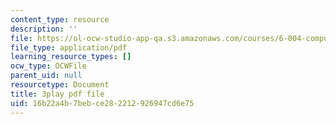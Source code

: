 ```yaml
---
content_type: resource
description: ''
file: https://ol-ocw-studio-app-qa.s3.amazonaws.com/courses/6-004-computation-structures-spring-2017/16b22a4b7bebce282212926947cd6e75_-Zg3fxOmjVs.pdf
file_type: application/pdf
learning_resource_types: []
ocw_type: OCWFile
parent_uid: null
resourcetype: Document
title: 3play pdf file
uid: 16b22a4b-7beb-ce28-2212-926947cd6e75
---
```

